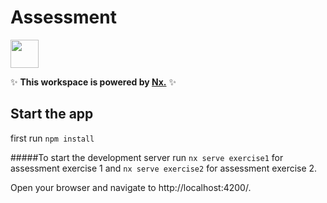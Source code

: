 # Assessment

<a alt="Nx logo" href="https://nx.dev" target="_blank" rel="noreferrer"><img src="https://raw.githubusercontent.com/nrwl/nx/master/images/nx-logo.png" width="45"></a>

✨ **This workspace is powered by [Nx.](https://nx.dev)** ✨

## Start the app

first run `npm install`

#####To start the development server run
`nx serve exercise1` for assessment exercise 1
and
`nx serve exercise2` for assessment exercise 2.

Open your browser and navigate to http://localhost:4200/.
